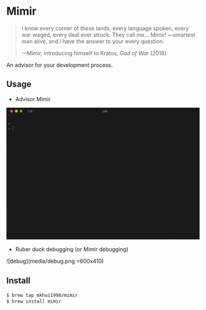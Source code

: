# Mimir

> I know every corner of these lands, every language spoken, every war waged, every deal ever struck. They call me… Mimir! —smartest man alive, and I have the answer to your every question.
> 
> -–Mimir, introducing himself to Kratos, *God of War* (2018)

An advisor for your development process.

## Usage

- Advisor Mimir

![advise](media/advise.gif)

- Ruber duck debugging (or Mimir debugging)

![debug](media/debug.png =600x410)

## Install

```
$ brew tap mkhoi1998/mimir
$ brew install mimir
```